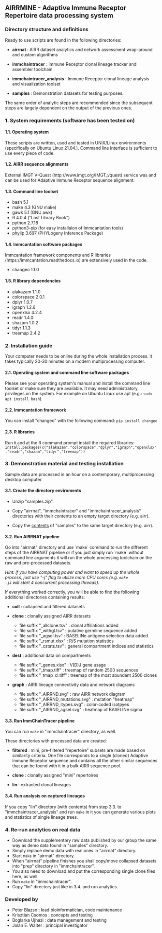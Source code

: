 <h2>AIRRMINE - Adaptive Immune Receptor Repertoire data processing system</h2>

<h3>Directory structure and definitions</h3>

Ready to use scripts are found in the following directories:

* <b>airrnat</b> :
  AIRR dataset analytics and network assessment wrap-around and custom
  algorithms

* <b>immchaintracer</b> :
  Immune Receptor clonal lineage tracker and assembler toolchain

* <b>immchaintracer_analysis</b> :
  Immune Receptor clonal lineage analysis and visualization toolset

* <b>samples</b> :
  Demonstration datasets for testing purposes.

The same order of analytic steps are recommended since the subsequent
steps are largely dependent on the output of the previous ones.


<h3>1. System requirements (software has been tested on)</h3>

<h4>1.1. Operating system</h4>
These scripts are written, used and tested in UNIX/Linux environments
(specifically on Ubuntu Linux 21.04.). Command line interface is
sufficient to use every piece of code.

<h4>1.2. AIRR sequence alignments</h4>
External IMGT V-Quest (http://www.imgt.org/IMGT_vquest) service was and
can be used for Adaptive Immune Receptor sequence alignment.

<h4>1.3. Command line toolset</h4>

* bash    5.1
* make    4.3 (GNU make)
* gawk    5.1 (GNU awk)
* R       4.0.4  ("Lost Library Book")
* python  2.7.18
* python3-pip   (for easy installaion of Immcantation tools)
* phylip  3.697 (PHYLogeny Inference Package)

<h4>1.4. Immcantation software packages</h4>
Immcantation framework components and R libraries (https://immcantation.readthedocs.io)
are extensively used in the code.

* changeo      1.1.0

<h4>1.5. R library dependencies</h4>

* alakazam     1.1.0
* colorspace   2.0.1
* dplyr        1.0.7
* igraph       1.2.6
* openxlsx     4.2.4
* readr        1.4.0
* shazam       1.0.2
* tidyr        1.1.3
* treemap      2.4.2

<h3>2. Installation guide</h3>

Your computer needs to be online during the whole installation process.
It takes typically 20-30 minutes on a modern multiprocessing computer.

<h4>2.1. Operating system and command line software packages</h4>
Please see your operating system's manual and install the command line
toolset or make sure they are available. It may need administratory 
privileges on the system. 
For example on Ubuntu Linux use apt (e.g.: <code>sudo apt install bash</code>).

<h4>2.2. Immcantation framework</h4>
You can install "changeo" with the following command:
<code>pip install changeo</code>

<h4>2.3. R libraries</h4>
Run <code>R</code> and at the R command prompt install the required libraries:
<code>install.packages(c("alakazam","colorspace","dplyr","igraph","openxlsx","readr","shazam","tidyr","treemap"))</code>

<h3>3. Demonstration material and testing installation</h3>
Sample data are processed in an hour on a contemporary, multiprocessing desktop
computer. 

<h4>3.1. Create the directory enviroments</h4>

* Unzip "samples.zip".

* Copy "airrnat", "immchaintracer" and "immchaintracer_analysis" directories
with their contents to an empty target directory (e.g. airr).

* Copy the <u>contents</u> of "samples" to the same target directory (e.g. airr).

<h4>3.2. Run AIRRNAT pipeline</h4>
Go into "airrnat" directory and use `make` command to run the different steps of
the AIRRNAT pipeline or if you just simply run `make` without command line arguments
it will run the whole processing toolchain on the raw and pre-processed datasets.

<i>Hint: if you have computing power and want to speed up the whole process, just
use "-j" flag to utilize more CPU cores (e.g. <code>make -j4</code> will start 4 concurrent
processing threads).</i>

If everything worked correctly, you will be able to find the following
additional directories containing results:

* <b>coll</b> : collapsed and filtered datasets 

* <b>clone</b> : clonally assigned AIRR datasets
  - file suffix "_allclone.tsv" : clonal affiliations added
  - file suffix "_withgl.tsv"   : putative germline sequence added
  - file suffix "_agsel.tsv"    : BASELINe antigene selection data added
  - file suffix "_rsmut.xlsx"   : R/S mutation statistics
  - file suffix "_cstats.tsv"   : general compartment indices and statistics

* <b>dest</b> : additional data on compartments
  - file suffix "_genes.xlsx"   : V(D)J gene usage
  - file suffix "_tmap.tiff"    : treemap of random 2500 sequences
  - file suffix "_tmap_cl.tiff" : treemap of the most abundant 2500 clones

* <b>graph</b> : AIRR lineage connectivity data and network diagrams
  - file suffix "_AIRRND.svg"   : raw AIRR network diagram
  - file suffix "_AIRRND_mutations.svg" : mutation "heatmap"
  - file suffix "_AIRRND_itypes.svg" : color-coded isotpyes
  - file suffix "_AIRRND_agsel.svg"  : heatmap of BASELINe sigma

<h4>3.3. Run ImmChainTracer pipeline</h4>
You can run <code>make</code> in "immchaintracer" directory, as well.

These directories with processed data are created:

* <b>filtered</b> : mini, pre-filtered "repertoire" subsets are made based on
  similarity criteria. One file corresponds to a single (cloned) Adaptive
  Immune Receptor sequence and contains all the other similar sequences that
  can be found with it in a bulk AIRR sequence pool.

* <b>clone</b> : clonally assigned "mini" repertoires

* <b>lin</b> : extracted clonal lineages

<h4>3.4. Run analysis on captured lineages</h4>

If you copy "lin" directory (with contents) from step 3.3. to 
"immchaintracer_analysis" and run <code>make</code> in it you can generate
various plots and statistics of single lineage trees.

<h3>4. Re-run analytics on real data</h3>

* Download the supplementary raw data published by our group the same way as
demo data found in "samples" directory.
* Simply replace demo data with real ones in "airrnat" directory.
* Start <code>make</code> in "airrnat" directory. 
* When "airrnat" pipeline finishes you shall copy/move collapsed datasets
into "prep" directory in "immchaintracer".
* You also need to download and put the corresponding single clone files
here, as well.
* Run <code>make</code> in "immchaintracer".
* Copy "lin" directory just like in 3.4. and run analytics.

<h3>Developed by</h3>

 * Peter Blazso : lead bioinformatician, code maintenance
 * Krisztian Csomos : concepts and testing
 * Boglarka Ujhazi : data management and testing
 * Jolan E. Walter : principal investigator
